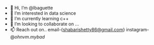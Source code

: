 - 👋 Hi, I’m @lbaguette
- 👀 I’m interested in data science 
- 🌱 I’m currently learning c++
- 💞️ I’m looking to collaborate on ...
- 📫 Reach out on.. email-{shabarishetty86@gmail.com} instagram- @_ohnvm.mybad_

<!---
lbaguette/lbaguette is a ✨ special ✨ repository because its `README.md` (this file) appears on your GitHub profile.
You can click the Preview link to take a look at your changes.
--->
